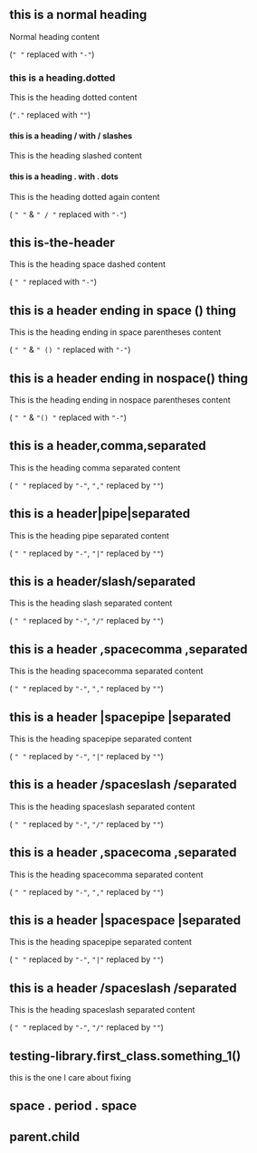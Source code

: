 ## this is a normal heading

Normal heading content

(`" "` replaced with `"-"`)

### this is a heading.dotted

This is the heading dotted content

(`"."` replaced with `""`)

#### this is a heading / with / slashes

This is the heading slashed content

#### this is a heading . with . dots

This is the heading dotted again content

( `" "` & `" / "` replaced with `"-"`)

## this is-the-header

This is the heading space dashed content

( `" "` replaced with `"-"`)

## this is a header ending in space () thing

This is the heading ending in space parentheses content

( `" "` & `" () "` replaced with `"-"`)

## this is a header ending in nospace() thing

This is the heading ending in nospace parentheses content

( `" "` & `"() "` replaced with `"-"`)

## this is a header,comma,separated

This is the heading comma separated content

( `" "` replaced by `"-"`, `","` replaced by `""`)

## this is a header|pipe|separated

This is the heading pipe separated content

( `" "` replaced by `"-"`, `"|"` replaced by `""`)

## this is a header/slash/separated

This is the heading slash separated content

( `" "` replaced by `"-"`, `"/"` replaced by `""`)

## this is a header ,spacecomma ,separated

This is the heading spacecomma separated content

( `" "` replaced by `"-"`, `","` replaced by `""`)

## this is a header |spacepipe |separated

This is the heading spacepipe separated content

( `" "` replaced by `"-"`, `"|"` replaced by `""`)

## this is a header /spaceslash /separated

This is the heading spaceslash separated content

( `" "` replaced by `"-"`, `"/"` replaced by `""`)

## this is a header ,spacecoma ,separated

This is the heading spacecomma separated content

( `" "` replaced by `"-"`, `","` replaced by `""`)

## this is a header |spacespace |separated

This is the heading spacepipe separated content

( `" "` replaced by `"-"`, `"|"` replaced by `""`)

## this is a header /spaceslash /separated

This is the heading spaceslash separated content

( `" "` replaced by `"-"`, `"/"` replaced by `""`)

## testing-library.first_class.something_1()

this is the one I care about fixing

## space&nbsp;&period;&nbsp;period&nbsp;&period;&nbsp;space

<!-- ## inviscomma&period;&nbsp;period&nbsp;&period;&nbsp;inviscomma -->

## parent&#x2063;&#x002E;&#x2063;child

<!-- ## ram&raquo;this -->
